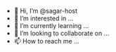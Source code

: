 - 👋 Hi, I’m @sagar-host
- 👀 I’m interested in ...
- 🌱 I’m currently learning ...
- 💞️ I’m looking to collaborate on ...
- 📫 How to reach me ...

<!---
sagar-host/sagar-host is a ✨ special ✨ repository because its `README.md` (this file) appears on your GitHub profile.
You can click the Preview link to take a look at your changes.
--->
